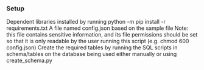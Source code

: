 ### Setup

Dependent libraries installed by running python -m pip install -r requirements.txt
A file named config.json based on the sample file
Note: this file contains sensitive information, and its file permissions should be set so that it is only readable by the user running this script (e.g. chmod 600 config.json)
Create the required tables by running the SQL scripts in schema/tables on the database being used either manually or using create_schema.py
